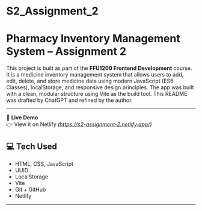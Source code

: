 # S2_Assignment_2

# Pharmacy Inventory Management System – Assignment 2

This project is built as part of the **FFU1200 Frontend Development** course. It is a medicine inventory management system that allows users to add, edit, delete, and store medicine data using modern JavaScript (ES6 Classes), localStorage, and responsive design principles. The app was built with a clean, modular structure using Vite as the build tool. This README was drafted by ChatGPT and refined by the author.

---

🚀 **Live Demo**  
👉 View it on Netlify _(https://s2-assignment-2.netlify.app/)_

## 💻 **Tech Used**

- HTML, CSS, JavaScript
- UUID
- LocalStorage
- Vite
- Git + GitHub
- Netlify

---
